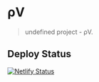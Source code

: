 # ρV

> undefined project - ρV.

## Deploy Status

[![Netlify Status](https://api.netlify.com/api/v1/badges/0163c276-c95a-4a40-a957-94aeda5680f7/deploy-status)](https://app.netlify.com/sites/impl-pv/deploys)
